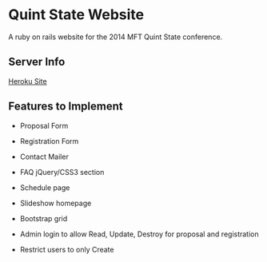 # Quint State Website  

A ruby on rails website for the 2014 MFT Quint State conference.

## Server Info  

[Heroku Site](http://uga-quint-state.herokuapp.com/)  

## Features to Implement

* Proposal Form

* Registration Form

* Contact Mailer

* FAQ jQuery/CSS3 section

* Schedule page

* Slideshow homepage

* Bootstrap grid

* Admin login to allow Read, Update, Destroy for proposal and registration

* Restrict users to only Create

